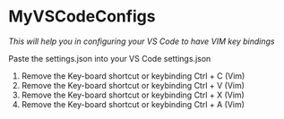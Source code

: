 # MyVSCodeConfigs

*This will help you in configuring your VS Code to have VIM key bindings* 

Paste the settings.json into your VS Code settings.json

1. Remove the Key-board shortcut or keybinding Ctrl + C (Vim)
2. Remove the Key-board shortcut or keybinding Ctrl + V (Vim)
3. Remove the Key-board shortcut or keybinding Ctrl + X (Vim)
4. Remove the Key-board shortcut or keybinding Ctrl + A (Vim)
